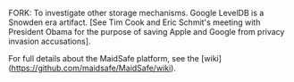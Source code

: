 FORK:  To investigate other storage mechanisms. Google LevelDB is a Snowden era artifact. [See Tim Cook and Eric Schmit's meeting with President Obama for the purpose of saving Apple and Google from privacy invasion accusations].

For full details about the MaidSafe platform, see the [wiki] (https://github.com/maidsafe/MaidSafe/wiki).

